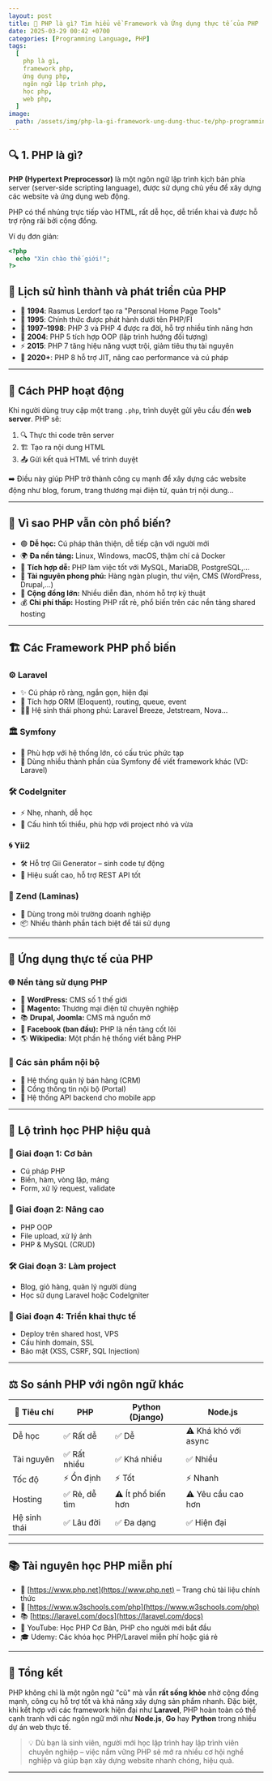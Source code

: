 ```yaml
---
layout: post
title: 🐘 PHP là gì? Tìm hiểu về Framework và Ứng dụng thực tế của PHP
date: 2025-03-29 00:42 +0700
categories: [Programming Language, PHP]
tags:
  [
    php là gì, 
    framework php, 
    ứng dụng php, 
    ngôn ngữ lập trình php, 
    học php, 
    web php,
  ]
image:
  path: /assets/img/php-la-gi-framework-ung-dung-thuc-te/php-programming-language.jpg
---
```


## 🔍 1. PHP là gì?

**PHP (Hypertext Preprocessor)** là một ngôn ngữ lập trình kịch bản phía server (server-side scripting language), được sử dụng chủ yếu để xây dựng các website và ứng dụng web động.

PHP có thể nhúng trực tiếp vào HTML, rất dễ học, dễ triển khai và được hỗ trợ rộng rãi bởi cộng đồng.

Ví dụ đơn giản:

```php
<?php
  echo "Xin chào thế giới!";
?>
```

## 🧠 Lịch sử hình thành và phát triển của PHP

- 🧔 **1994**: Rasmus Lerdorf tạo ra "Personal Home Page Tools"
- 📜 **1995**: Chính thức được phát hành dưới tên PHP/FI
- 🚀 **1997–1998**: PHP 3 và PHP 4 được ra đời, hỗ trợ nhiều tính năng hơn
- 🧱 **2004**: PHP 5 tích hợp OOP (lập trình hướng đối tượng)
- ⚡ **2015**: PHP 7 tăng hiệu năng vượt trội, giảm tiêu thụ tài nguyên
- 🧪 **2020+**: PHP 8 hỗ trợ JIT, nâng cao performance và cú pháp

---

## 🧩 Cách PHP hoạt động

Khi người dùng truy cập một trang `.php`, trình duyệt gửi yêu cầu đến **web server**. PHP sẽ:

1. 🔍 Thực thi code trên server
2. 🏗️ Tạo ra nội dung HTML
3. 📤 Gửi kết quả HTML về trình duyệt

➡️ Điều này giúp PHP trở thành công cụ mạnh để xây dựng các website động như blog, forum, trang thương mại điện tử, quản trị nội dung...

---

## 🎯 Vì sao PHP vẫn còn phổ biến?

- 🟢 **Dễ học:** Cú pháp thân thiện, dễ tiếp cận với người mới
- 🌍 **Đa nền tảng:** Linux, Windows, macOS, thậm chí cả Docker
- 🔗 **Tích hợp dễ:** PHP làm việc tốt với MySQL, MariaDB, PostgreSQL,...
- 🧰 **Tài nguyên phong phú:** Hàng ngàn plugin, thư viện, CMS (WordPress, Drupal,...)
- 👥 **Cộng đồng lớn:** Nhiều diễn đàn, nhóm hỗ trợ kỹ thuật
- 💰 **Chi phí thấp:** Hosting PHP rất rẻ, phổ biến trên các nền tảng shared hosting

---

## 🏗️ Các Framework PHP phổ biến

### ⚙️ Laravel

- ✨ Cú pháp rõ ràng, ngắn gọn, hiện đại
- 🧩 Tích hợp ORM (Eloquent), routing, queue, event
- 🧑‍💻 Hệ sinh thái phong phú: Laravel Breeze, Jetstream, Nova...

### 🏛️ Symfony

- 🏢 Phù hợp với hệ thống lớn, có cấu trúc phức tạp
- 🧱 Dùng nhiều thành phần của Symfony để viết framework khác (VD: Laravel)

### 🛠️ CodeIgniter

- ⚡ Nhẹ, nhanh, dễ học
- 🔧 Cấu hình tối thiểu, phù hợp với project nhỏ và vừa

### 🌀 Yii2

- 🛠️ Hỗ trợ Gii Generator – sinh code tự động
- 🚀 Hiệu suất cao, hỗ trợ REST API tốt

### 🧬 Zend (Laminas)

- 💼 Dùng trong môi trường doanh nghiệp
- 📦 Nhiều thành phần tách biệt để tái sử dụng

---

## 🚀 Ứng dụng thực tế của PHP

### 🌐 Nền tảng sử dụng PHP

- 📝 **WordPress:** CMS số 1 thế giới
- 🛒 **Magento:** Thương mại điện tử chuyên nghiệp
- 📚 **Drupal, Joomla:** CMS mã nguồn mở
- 👥 **Facebook (ban đầu):** PHP là nền tảng cốt lõi
- 🌎 **Wikipedia:** Một phần hệ thống viết bằng PHP

### 🧾 Các sản phẩm nội bộ

- 🔖 Hệ thống quản lý bán hàng (CRM)
- 🏢 Cổng thông tin nội bộ (Portal)
- 📱 Hệ thống API backend cho mobile app

---

## 🧭 Lộ trình học PHP hiệu quả

### 🧱 Giai đoạn 1: Cơ bản

- Cú pháp PHP
- Biến, hàm, vòng lặp, mảng
- Form, xử lý request, validate

### 🧱 Giai đoạn 2: Nâng cao

- PHP OOP
- File upload, xử lý ảnh
- PHP & MySQL (CRUD)

### 🛠️ Giai đoạn 3: Làm project

- Blog, giỏ hàng, quản lý người dùng
- Học sử dụng Laravel hoặc CodeIgniter

### 🚢 Giai đoạn 4: Triển khai thực tế

- Deploy trên shared host, VPS
- Cấu hình domain, SSL
- Bảo mật (XSS, CSRF, SQL Injection)

---

## ⚖️ So sánh PHP với ngôn ngữ khác

| 🧪 Tiêu chí  | PHP           | Python (Django)    | Node.js              |
| ------------ | ------------- | ------------------ | -------------------- |
| Dễ học       | ✅ Rất dễ     | ✅ Dễ              | ⚠️ Khá khó với async |
| Tài nguyên   | ✅ Rất nhiều  | ✅ Khá nhiều       | ✅ Nhiều             |
| Tốc độ       | ⚡ Ổn định    | ⚡ Tốt             | ⚡ Nhanh             |
| Hosting      | ✅ Rẻ, dễ tìm | ⚠️ Ít phổ biến hơn | ⚠️ Yêu cầu cao hơn   |
| Hệ sinh thái | ✅ Lâu đời    | ✅ Đa dạng         | ✅ Hiện đại          |

---

## 📚 Tài nguyên học PHP miễn phí

- 🔗 [https://www.php.net](https://www.php.net) – Trang chủ tài liệu chính thức
- 📘 [https://www.w3schools.com/php](https://www.w3schools.com/php)
- 📚 [https://laravel.com/docs](https://laravel.com/docs)
- 🎥 YouTube: Học PHP Cơ Bản, PHP cho người mới bắt đầu
- 🎓 Udemy: Các khóa học PHP/Laravel miễn phí hoặc giá rẻ

---

## 🏁 Tổng kết

PHP không chỉ là một ngôn ngữ "cũ" mà vẫn **rất sống khỏe** nhờ cộng đồng mạnh, công cụ hỗ trợ tốt và khả năng xây dựng sản phẩm nhanh. Đặc biệt, khi kết hợp với các framework hiện đại như **Laravel**, PHP hoàn toàn có thể cạnh tranh với các ngôn ngữ mới như **Node.js**, **Go** hay **Python** trong nhiều dự án web thực tế.

> 💡 Dù bạn là sinh viên, người mới học lập trình hay lập trình viên chuyên nghiệp – việc nắm vững PHP sẽ mở ra nhiều cơ hội nghề nghiệp và giúp bạn xây dựng website nhanh chóng, hiệu quả.

---
